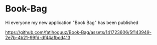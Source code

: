 # Book-Bag

Hi everyone my new application "Book Bag" has been published

https://github.com/fatihoguuz/Book-Bag/assets/141723606/5f143949-2e7b-4b21-99fd-df44afbcd413
